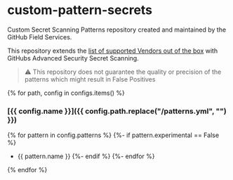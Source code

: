 # custom-pattern-secrets

Custom Secret Scanning Patterns repository created and maintained by the GitHub Field Services.

This repository extends the [list of supported Vendors out of the box](https://docs.github.com/en/code-security/secret-scanning/about-secret-scanning#list-of-supported-secrets-for-private-repositories) with GitHubs Advanced Security Secret Scanning.

> :warning: This repository does not guarantee the quality or precision of the patterns which might result in False Positives


{% for path, config in configs.items() %}
### [{{ config.name }}]({{ config.path.replace("/patterns.yml", "") }})
{% for pattern in config.patterns %}
{%- if pattern.experimental == False %}
- {{ pattern.name }}
{%- endif %}
{%- endfor %}

{% endfor %}
